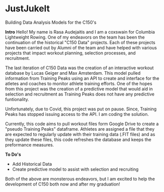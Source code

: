 # JustJukeIt
Building Data Analysis Models for the C150's

**Intro**
Hello! My name is Rasa Audejaitis and I am a coxswain for Columbia Lightweight Rowing. One of my endeavors on the team has been the continuation of the historical "C150 Data" projects. Each of these projects have been carried out by Alumni of the team and have helped with various projects that impact workout planning, selection processes, and recruitment. 

The last iteration of C150 Data was the creation of an interactive workout database by Lucas Geiger and Max Amsterdam. This model pulled information from Training Peaks using an API to create and interface for the atletes and coaches to monitor athlete training efforts. One of the hopes from this project was the creation of a predictive model that would aid in selection and recruitment as Training Peaks does not have any predictive funtionality. 

Unfortunately, due to Covid, this project was put on pause. Since, Training Peaks has stopped issuing access to the API. I am coding the solution. 

Currently, this code aims to pull workout files form Google Drive to create a "pseudo Training Peaks" dataframe. Athletes are assigned a file that they are expected to regularly update with their training data (.FIT files) and as they update these files, this code refreshes the database and keeps the preformance measures. 

**To Do's**

- Add Historical Data
- Create predictive model to assist with selection and recruiting


Both of the above are monsterous endeavors, but I am excited to help the development of C150 both now and after my graduation!




